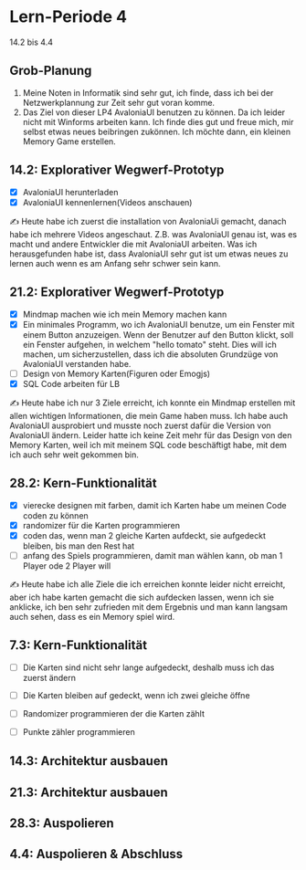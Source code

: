 # Lern-Periode 4

14.2 bis 4.4

## Grob-Planung

1. Meine Noten in Informatik sind sehr gut, ich finde, dass ich bei der Netzwerkplannung zur Zeit sehr gut voran komme.
2. Das Ziel von dieser LP4 AvaloniaUI benutzen zu können. Da ich leider nicht mit Winforms arbeiten kann. Ich finde dies gut und freue mich, mir selbst etwas neues beibringen zukönnen. Ich möchte dann, ein kleinen Memory Game erstellen.


## 14.2: Explorativer Wegwerf-Prototyp

- [x] AvaloniaUI herunterladen
- [x] AvaloniaUI kennenlernen(Videos anschauen) 

✍️ Heute habe ich zuerst die installation von AvaloniaUi gemacht, danach habe ich mehrere Videos angeschaut. Z.B. was AvaloniaUI genau ist, was es macht und andere Entwickler die mit AvaloniaUI arbeiten. Was ich herausgefunden habe ist, dass AvaloniaUI sehr gut ist um etwas neues zu lernen auch wenn es am Anfang sehr schwer sein kann.


## 21.2: Explorativer Wegwerf-Prototyp

- [x] Mindmap machen wie ich mein Memory machen kann
- [x] Ein minimales Programm, wo ich AvaloniaUI benutze, um ein Fenster mit einem Button anzuzeigen. Wenn der Benutzer auf den Button klickt, soll ein Fenster aufgehen, in
      welchem "hello tomato" steht. Dies will ich machen, um sicherzustellen, dass ich die absoluten Grundzüge von AvaloniaUI verstanden habe.
- [ ] Design von Memory Karten(Figuren oder Emogjs)
- [x] SQL Code arbeiten für LB

✍️ Heute habe ich nur 3 Ziele erreicht, ich konnte ein Mindmap erstellen mit allen wichtigen Informationen, die mein Game haben muss. Ich habe auch AvaloniaUI ausprobiert und musste noch zuerst dafür die Version
von AvaloniaUI ändern. Leider hatte ich keine Zeit mehr für das Design von den Memory Karten, weil ich mit meinem SQL code beschäftigt habe, mit dem ich auch sehr weit gekommen bin.


## 28.2: Kern-Funktionalität

- [x] vierecke designen mit farben, damit ich Karten habe um meinen Code coden zu können
- [x] randomizer für die Karten programmieren
- [x] coden das, wenn man 2 gleiche Karten aufdeckt, sie aufgedeckt bleiben, bis man den Rest hat
- [ ] anfang des Spiels programmieren, damit man wählen kann, ob man 1 Player ode 2 Player will 

✍️ Heute habe ich alle Ziele die ich erreichen konnte leider nicht erreicht, aber ich habe karten gemacht die sich aufdecken lassen, wenn ich sie anklicke, ich ben sehr zufrieden mit dem Ergebnis
und man kann langsam auch sehen, dass es ein Memory spiel wird.

## 7.3: Kern-Funktionalität
 
- [ ] Die Karten sind nicht sehr lange aufgedeckt, deshalb muss ich das zuerst ändern
- [ ] Die Karten bleiben auf gedeckt, wenn ich zwei gleiche öffne
- [ ] Randomizer programmieren der die Karten zählt
- [ ] Punkte zähler programmieren


## 14.3: Architektur ausbauen

## 21.3: Architektur ausbauen

## 28.3: Auspolieren

## 4.4: Auspolieren & Abschluss

